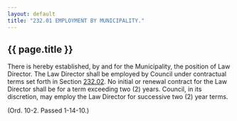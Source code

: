 ```yaml
---
layout: default 
title: "232.01 EMPLOYMENT BY MUNICIPALITY."
---
```


{{ page.title }}
----------------

There is hereby established, by and for the Municipality, the position
of Law Director. The Law Director shall be employed by Council under
contractual terms set forth in Section [232.02](176bf72f.html). No
initial or renewal contract for the Law Director shall be for a term
exceeding two (2) years. Council, in its discretion, may employ the Law
Director for successive two (2) year terms.

(Ord. 10-2. Passed 1-14-10.)
